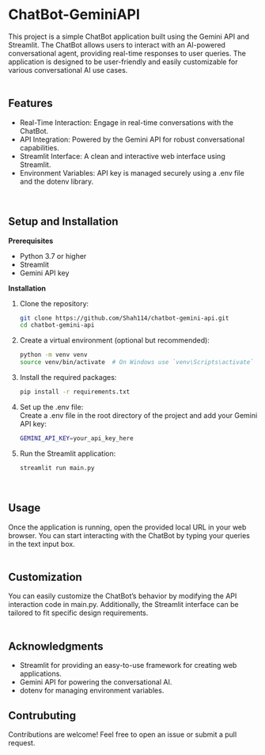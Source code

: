 # ChatBot-GeminiAPI
This project is a simple ChatBot application built using the Gemini API and Streamlit. The ChatBot allows users to interact with an AI-powered conversational agent, providing real-time responses to user queries. The application is designed to be user-friendly and easily customizable for various conversational AI use cases. <br/>
<br/>

## Features
* Real-Time Interaction: Engage in real-time conversations with the ChatBot.
* API Integration: Powered by the Gemini API for robust conversational capabilities.
* Streamlit Interface: A clean and interactive web interface using Streamlit.
* Environment Variables: API key is managed securely using a .env file and the dotenv library. <br/>
<br/>

## Setup and Installation
**Prerequisites**
* Python 3.7 or higher
* Streamlit
* Gemini API key <br/>

**Installation**
1. Clone the repository:
 
   ```bash
   git clone https://github.com/Shah114/chatbot-gemini-api.git
   cd chatbot-gemini-api
   ```
   
2. Create a virtual environment (optional but recommended):

    ```bash
   python -m venv venv
   source venv/bin/activate  # On Windows use `venv\Scripts\activate`
   ```

4. Install the required packages:
 
   ```bash
   pip install -r requirements.txt
   ```

5. Set up the .env file: <br/>
Create a .env file in the root directory of the project and add your Gemini API key:
 
   ```bash
   GEMINI_API_KEY=your_api_key_here
   ```

6. Run the Streamlit application:
   
   ```bash
   streamlit run main.py
   ```
<br/>

## Usage
Once the application is running, open the provided local URL in your web browser. You can start interacting with the ChatBot by typing your queries in the text input box. <br/>
<br/>

## Customization
You can easily customize the ChatBot’s behavior by modifying the API interaction code in main.py. Additionally, the Streamlit interface can be tailored to fit specific design requirements. <br/>
<br/>

## Acknowledgments
* Streamlit for providing an easy-to-use framework for creating web applications.
* Gemini API for powering the conversational AI.
* dotenv for managing environment variables. <br/>


## Contrubuting
Contributions are welcome! Feel free to open an issue or submit a pull request.
